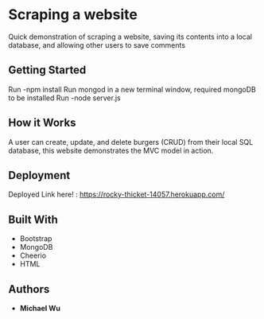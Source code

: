 # Scraping a website

Quick demonstration of scraping a website, saving its contents into a local database, and allowing other users to save comments

## Getting Started

Run -npm install
Run mongod in a new terminal window, required mongoDB to be installed
Run -node server.js

## How it Works

A user can create, update, and delete burgers (CRUD) from their local SQL database, this website demonstrates the MVC model in action. 

## Deployment

Deployed Link here! : https://rocky-thicket-14057.herokuapp.com/

## Built With

* Bootstrap
* MongoDB
* Cheerio
* HTML

## Authors

* **Michael Wu**

